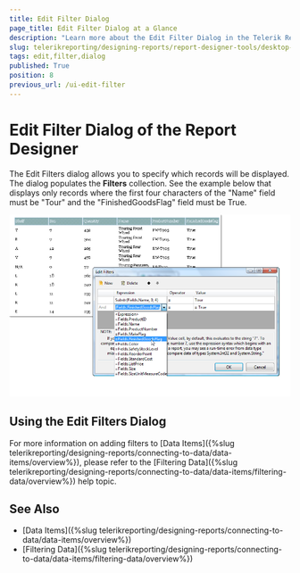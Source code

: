 ```yaml
---
title: Edit Filter Dialog
page_title: Edit Filter Dialog at a Glance
description: "Learn more about the Edit Filter Dialog in the Telerik Reporting Desktop Designers, how to invoke it and how to set the Filtering Rules."
slug: telerikreporting/designing-reports/report-designer-tools/desktop-designers/tools/edit-filter-dialog
tags: edit,filter,dialog
published: True
position: 8
previous_url: /ui-edit-filter
---
```


# Edit Filter Dialog of the Report Designer

The Edit Filters dialog allows you to specify which records will be displayed. The dialog populates the __Filters__ collection. See the example below that displays only records where the first four characters of the "Name" field must be "Tour" and the "FinishedGoodsFlag" field must be True.

![Edit Filter Dialog of the Report Designer with one Filtering Rule already added and second been edited, with its Expression dropdown expanded](images/UI018.png)

## Using the Edit Filters Dialog

For more information on adding filters to [Data Items]({%slug telerikreporting/designing-reports/connecting-to-data/data-items/overview%}), please refer to the [Filtering Data]({%slug telerikreporting/designing-reports/connecting-to-data/data-items/filtering-data/overview%}) help topic.

## See Also

* [Data Items]({%slug telerikreporting/designing-reports/connecting-to-data/data-items/overview%})
* [Filtering Data]({%slug telerikreporting/designing-reports/connecting-to-data/data-items/filtering-data/overview%})
